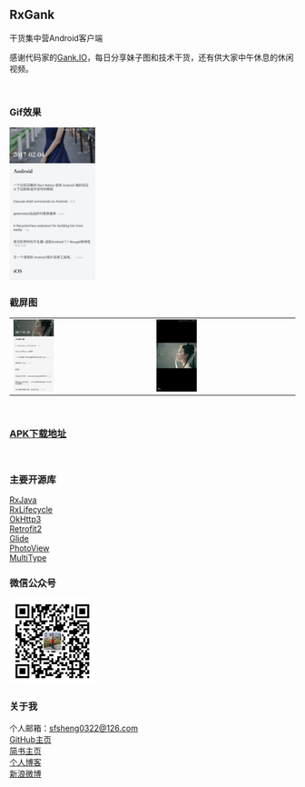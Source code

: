 ## RxGank

干货集中营Android客户端

感谢代码家的[Gank.IO](http://gank.io/)，每日分享妹子图和技术干货，还有供大家中午休息的休闲视频。

<br/>

### Gif效果

<img src="/res/RxGank.gif" style="width: 30%;">

<br/>

### 截屏图

<table>
    <tr>
        <td><img src="/res/image1.png" style="width: 30%;"></td>
        <td><img src="/res/image2.png" style="width: 30%;"></td>
    </tr>
</table>

<br/>

### [APK下载地址](https://fir.im/RxGank)

<br/>

### 主要开源库

[RxJava](https://github.com/ReactiveX/RxJava)  
[RxLifecycle](https://github.com/trello/RxLifecycle)  
[OkHttp3](https://github.com/square/okhttp)  
[Retrofit2](https://github.com/square/retrofit)  
[Glide](https://github.com/bumptech/glide)  
[PhotoView](https://github.com/chrisbanes/PhotoView)  
[MultiType](https://github.com/drakeet/MultiType)   

### 微信公众号

<img src="/res/微信公众号.jpg" style="width: 30%;">

### 关于我

个人邮箱：sfsheng0322@126.com  
[GitHub主页](https://github.com/sfsheng0322)  
[简书主页](http://www.jianshu.com/users/88509e7e2ed1/latest_articles)  
[个人博客](http://sunfusheng.com/)  
[新浪微博](http://weibo.com/u/3852192525) 